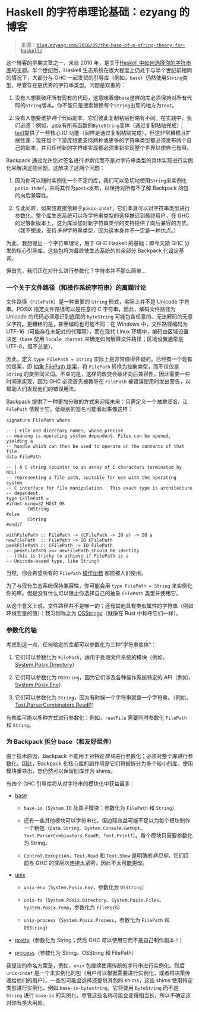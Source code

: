 <!--yml

category: 未分类

date: 2024-07-01 18:17:04

-->

# Haskell 的字符串理论基础：ezyang 的博客

> 来源：[`blog.ezyang.com/2016/09/the-base-of-a-string-theory-for-haskell/`](http://blog.ezyang.com/2016/09/the-base-of-a-string-theory-for-haskell/)

这个博客的早期文章之一，来自 2010 年，是关于[Haskell 中如何选择你的字符串库](http://blog.ezyang.com/2010/08/strings-in-haskell/)的主题。半个世纪后，Haskell 生态系统在很大程度上仍处于与半个世纪前相同的情况下，大部分与 GHC 一起发货的引导库（例如，`base`）仍然使用`String`类型，尽管存在更优秀的字符串类型。问题是双重的：

1.  没有人想要破坏所有现有的代码，这意味着像`base`这样的库必须保持对所有代码的`String`版本。你不能只是搜索替换每个`String`出现的地方为`Text`。

1.  没有人想要维护*两个*代码副本，它们彼此复制粘贴但略有不同。在实践中，我们必须：例如，[unix](https://hackage.haskell.org/package/unix)有所有函数的`ByteString`变体（通过复制粘贴完成）；[text](https://hackage.haskell.org/package/text)提供了一些核心 IO 功能（同样是通过复制粘贴完成）。但这非常糟糕且扩展性差：现在每个下游库想要支持两种或更多的字符串类型都必须发布两个自己的副本，并且任何新的字符串实现都必须重新实现整个世界以使自己有用。

Backpack 通过允许您对签名进行*参数化*而不是对字符串类型的具体实现进行实例化来解决这些问题。这解决了这两个问题：

1.  因为你可以随时实例化一个不定的库，我们可以急切地使用`String`来实例化`posix-indef`，并将其作为`posix`发布，以保持对所有不了解 Backpack 的包的向后兼容性。

1.  与此同时，如果包直接依赖于`posix-indef`，它们本身可以对字符串类型进行参数化。整个库生态系统可以将字符串类型的选择推迟到最终用户，在 GHC 的足够新版本上，这为库添加对新字符串类型的支持提供了向后兼容的方式。（我不想说，支持*多种*字符串类型，因为这本身并不一定是一种优点。）

为此，我想提出一个字符串理论，用于 GHC Haskell 的基础：即今天随 GHC 分发的核心引导库。这些包将为最终使生态系统的其余部分 Backpack 化设定基调。

但首先，我们正在对什么进行参数化？字符串并不那么简单...

### 一个关于文件路径（和操作系统字符串）的离题讨论

文件路径（`FilePath`）是一种重要的 `String` 形式，实际上并不是 Unicode 字符串。POSIX 指定文件路径可以是任意的 C 字符串，因此，解码文件路径为 Unicode 的代码必须意识到底层的 `ByteString` 可能包含任意的、无法解码的无意义字符。更糟糕的是，甚至编码也可能不同：在 Windows 中，文件路径编码为 UTF-16（可能存在未配对的代理项），而在现代 Linux 环境中，编码由区域设置决定（`base` 使用 `locale_charset` 来确定如何解释文件路径；区域设置通常是 UTF-8，但不总是）。

因此，定义 `type FilePath = String` 实际上是非常值得怀疑的。已经有一个现有的提案，即 [抽象 FilePath 提案](https://ghc.haskell.org/trac/ghc/wiki/Proposal/AbstractFilePath)，将 `FilePath` 转换为抽象类型，而不仅仅是 `String` 的类型同义词。不幸的是，这样的改变会破坏向后兼容性，因此需要一些时间来实现，因为 GHC 必须首先被教导在 `FilePath` 被错误使用时发出警告，以帮助人们发现他们的错误用法。

Backpack 提供了一种更加分散的方式来迎接未来：只需定义一个*抽象签名*，让 `FilePath` 依赖于它。低级别的签名可能看起来像这样：

```
signature FilePath where

-- | File and directory names, whose precise
-- meaning is operating system dependent. Files can be opened, yielding a
-- handle which can then be used to operate on the contents of that file.
data FilePath

-- | A C string (pointer to an array of C characters terminated by NUL)
-- representing a file path, suitable for use with the operating system
-- C interface for file manipulation.  This exact type is architecture
-- dependent.
type CFilePath =
#ifdef mingw32_HOST_OS
        CWString
#else
        CString
#endif

withFilePath :: FilePath -> (CFilePath -> IO a) -> IO a
newFilePath  :: FilePath -> IO CFilePath
peekFilePath :: CFilePath -> IO FilePath
-- peekFilePath >=> newFilePath should be identity
-- (this is tricky to achieve if FilePath is a
-- Unicode-based type, like String)

```

当然，你会希望所有的 `FilePath` [操作函数](https://hackage.haskell.org/package/filepath-1.4.1.0/docs/System-FilePath-Posix.html) 都能被人们使用。

为了与现有生态系统保持兼容性，你可能会用 `type FilePath = String` 来实例化你的库。但是没有什么可以阻止你选择自己的抽象 `FilePath` 类型并使用它。

从这个意义上说，文件路径并不是唯一的；还有其他具有类似属性的字符串（例如环境变量的值）：我习惯称之为 [OSStrings](https://doc.rust-lang.org/std/ffi/struct.OsString.html)（就像在 Rust 中称呼它们一样）。

### 参数化的轴

考虑到这一点，任何给定的库都可以参数化为三种“字符串变体”：

1.  它们可以参数化为 `FilePath`，适用于处理文件系统的模块（例如，[System.Posix.Directory](https://hackage.haskell.org/package/unix-2.7.2.0/docs/System-Posix-Directory.html)）

1.  它们可以参数化为 `OSString`，因为它们涉及各种操作系统特定的 API（例如，[System.Posix.Env](https://hackage.haskell.org/package/unix-2.7.2.0/docs/System-Posix-Env.html)）

1.  它们可以参数化为 `String`，因为有时候一个字符串就是一个字符串。（例如，[Text.ParserCombinators.ReadP](https://hackage.haskell.org/package/base-4.9.0.0/docs/Text-ParserCombinators-ReadP.html)）

有些库可能以多种方式进行参数化：例如，`readFile` 需要同时参数化 `FilePath` 和 `String`。

### 为 Backpack 拆分 base（和友好组件）

由于技术原因，Backpack 不能用于对特定*模块*进行参数化；必须对整个库进行参数化。因此，Backpack 化核心库的副作用是它们将被拆分为多个较小的库。使用模块重导出，您仍然可以保留旧库作为 shims。

有四个 GHC 引导库将从对字符串的模块化中获益最多：

+   [base](https://hackage.haskell.org/package/base)

    +   `base-io`（`System.IO` 及其子模块；参数化为 `FilePath` 和 `String`）

    +   还有一些其他模块可以字符串化，但边际效益可能不足以为每个模块制作一个新包（`Data.String`、`System.Console.GetOpt`、`Text.ParserCombinators.ReadP`、`Text.Printf`）。每个模块只需要参数化为 String。

    +   `Control.Exception`、`Text.Read` 和 `Text.Show` 是明确的*非目标*，它们目前与 GHC 的深层次连接太紧密，因此不太可能更改。

+   [unix](https://hackage.haskell.org/package/unix)

    +   `unix-env`（`System.Posix.Env`，参数化为 `OSString`）

    +   `unix-fs`（`System.Posix.Directory`、`System.Posix.Files`、`System.Posix.Temp`，参数化为 `FilePath`）

    +   `unix-process`（`System.Posix.Process`，参数化为 `FilePath` 和 `OSString`）

+   [pretty](https://hackage.haskell.org/package/pretty)（参数化为 String；然后 GHC 可以使用它而不是自己制作副本！）

+   [process](https://hackage.haskell.org/package/process)（参数化为 String、OSString 和 FilePath）

我提议的命名方案是，例如，`unix` 包继续使用传统的字符串进行实例化。然后 `unix-indef` 是一个未实例化的包（用户可以根据需要进行实例化，或者将决策传递给他们的用户）。一些包可能会选择还提供其包的 shims，这些 shims 使用特定类型进行实例化，例如 `base-io-bytestring`，它将使用 `ByteString` 而不是 `String` 进行 `base-io` 的实例化，尽管这些名称可能会变得相当长，所以不确定这对你有多大用处。
